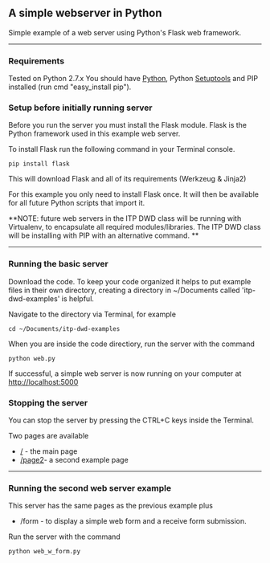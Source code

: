 ## A simple webserver in Python 
Simple example of a web server using Python's Flask web framework. 

------

### Requirements

Tested on Python 2.7.x
You should have [Python](http://www.python.org/download/), Python [Setuptools](http://pypi.python.org/pypi/setuptools#downloads) and PIP installed (run cmd "easy_install pip").


### Setup before initially running server

Before you run the server you must install the Flask module. Flask is the Python framework used in this example web server.

To install Flask run the following command in your Terminal console.

	pip install flask

This will download Flask and all of its requirements (Werkzeug & Jinja2)

For this example you only need to install Flask once. It will then be available for all future Python scripts that import it. 

**NOTE: future web servers in the ITP DWD class will be running with Virtualenv, to encapsulate all required modules/libraries. The ITP DWD class will be installing with PIP with an alternative command. **


------

### Running the basic server

Download the code. To keep your code organized it helps to put example files in their own directory, creating a directory in ~/Documents called 'itp-dwd-examples' is helpful.

Navigate to the directory via Terminal, for example

	cd ~/Documents/itp-dwd-examples

When you are inside the code directiory, run the server with the command

	python web.py

If successful, a simple web server is now running on your computer at [http://localhost:5000](http://localhost:5000)

### Stopping the server

You can stop the server by pressing the CTRL+C keys inside the Terminal.

Two pages are available
* [/](http://localhost:5000) - the main page
* [/page2](http://localhost:5000/page2)- a second example page


------

### Running the second web server example

This server has the same pages as the previous example plus 

* /form - to display a simple web form and a receive form submission.

Run the server with the command

	python web_w_form.py

